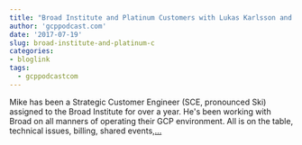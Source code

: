 ```yaml
---
title: "Broad Institute and Platinum Customers with Lukas Karlsson and Mike Altarace"
author: 'gcppodcast.com'
date: '2017-07-19'
slug: broad-institute-and-platinum-c
categories:
- bloglink
tags:
  - gcppodcastcom
---
```


Mike has been a Strategic Customer Engineer (SCE, pronounced Ski) assigned to the Broad Institute for over a year. He's been working with Broad on all manners of operating their GCP environment. All is on the table, technical issues, billing, shared events,[... <i class="fas fa-external-link-alt"></i>](https://www.gcppodcast.com/post/episode-86-broad-institute-and-platinum-customers-with-lukas-karlsson-and-mike-altarace/)

